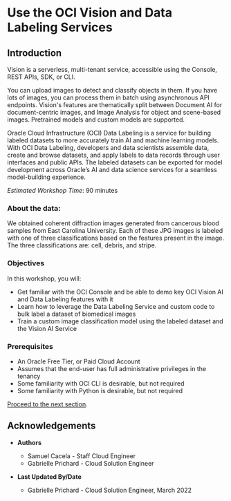 # Use the OCI Vision and Data Labeling Services

## Introduction

Vision is a serverless, multi-tenant service, accessible using the Console, REST APIs, SDK, or CLI.

You can upload images to detect and classify objects in them. If you have lots of images, you can process them in batch using asynchronous API endpoints. Vision's features are thematically split between Document AI for document-centric images, and Image Analysis for object and scene-based images. Pretrained models and custom models are supported.

Oracle Cloud Infrastructure (OCI) Data Labeling is a service for building labeled datasets to more accurately train AI and machine learning models. With OCI Data Labeling, developers and data scientists assemble data, create and browse datasets, and apply labels to data records through user interfaces and public APIs. The labeled datasets can be exported for model development across Oracle’s AI and data science services for a seamless model-building experience.


*Estimated Workshop Time*: 90 minutes

### About the data:

We obtained coherent diffraction images generated from cancerous blood samples from East Carolina University. Each of these JPG images is labeled with one of three classifications based on the features present in the image. The three classifications are: cell, debris, and stripe.

### Objectives

In this workshop, you will:

* Get familiar with the OCI Console and be able to demo key OCI Vision AI and Data Labeling features with it
* Learn how to leverage the Data Labeling Service and custom code to bulk label a dataset of biomedical images
* Train a custom image classification model using the labeled dataset and the Vision AI Service

### Prerequisites
* An Oracle Free Tier, or Paid Cloud Account
* Assumes that the end-user has full administrative privileges in the tenancy
* Some familiarity with OCI CLI is desirable, but not required
* Some familiarity with Python is desirable, but not required

[Proceed to the next section](#next).

## Acknowledgements
* **Authors**
    * Samuel Cacela - Staff Cloud Engineer
    * Gabrielle Prichard - Cloud Solution Engineer

* **Last Updated By/Date**
    * Gabrielle Prichard - Cloud Solution Engineer, March 2022